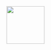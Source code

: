 <div id="header" align ="center">
<img src="https://media.giphy.com/media/L1R1tvI9svkIWwpVYr/giphy.gif" width="100"/>
</div>
